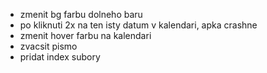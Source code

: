 - zmenit bg farbu dolneho baru
- po kliknuti 2x na ten isty datum v kalendari, apka crashne
- zmenit hover farbu na kalendari
- zvacsit pismo
- pridat index subory